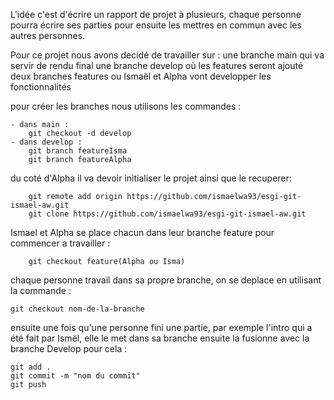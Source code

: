 L'idée c'est d'écrire un rapport de projet à plusieurs, chaque personne pourra écrire ses parties pour ensuite les mettres en commun avec les autres personnes.

Pour ce projet nous avons decidé de travailler sur :
une branche main qui va servir de rendu final
une branche develop où les features seront ajouté 
deux branches features ou Ismaël et Alpha vont developper les fonctionnalités


pour créer les branches nous utilisons les commandes :

    - dans main :
        git checkout -d develop
    - dans develop :
        git branch featureIsma
        git branch featureAlpha

du coté d'Alpha il va devoir initialiser le projet ainsi que le recuperer:

        git remote add origin https://github.com/ismaelwa93/esgi-git-ismael-aw.git
        git clone https://github.com/ismaelwa93/esgi-git-ismael-aw.git

Ismael et Alpha se place chacun dans leur branche feature pour commencer a travailler :

        git checkout feature(Alpha ou Isma)

chaque personne travail dans sa propre branche, on se deplace en utilisant la commande :

	git checkout nom-de-la-branche

ensuite une fois qu'une personne fini une partie, par exemple l'intro qui a été fait par Ismël, elle le met dans sa branche ensuite la fusionne avec la branche Develop pour cela :
	
	git add .
	git commit -m "nom du commit"
	git push

